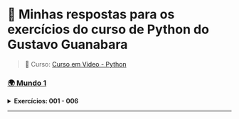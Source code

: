 # 🐍 Minhas respostas para os exercícios do curso de Python do Gustavo Guanabara

> 📘 Curso: [Curso em Vídeo - Python](https://www.cursoemvideo.com/)

### [🌍 Mundo 1](https://github.com/ThiagoHenriqueRm/Exerc-cios-de-Python-do-Guanabara-/tree/main/Mundo1)
<details>
  
  **<summary>Exercícios: 001 - 006</summary>**

  Aula 1 - 5 : Primeiros comandos em Python ( Ex: 001 - 002 )
  -
  > ### [Ex001:](https://github.com/ThiagoHenriqueRm/Exerc-cios-de-Python-do-Guanabara-/blob/main/Mundo1/Ex001.py)
  > **Enunciado do exercício :** <br>
  > Faça um programa que escrava "Olá, Mundo!" na tala.
  
  > ---

  > ### [Ex002:](https://github.com/ThiagoHenriqueRm/Exerc-cios-de-Python-do-Guanabara-/blob/main/Mundo1/Ex002.py)
  > **Enunciado do exercício :** <br>
  > Faça um programa que leia o nome de uma pessoa e mostre uma mensagem de boas-vindas.

  > ---

  <br>

  Aula 6 : Tipos Primitivos e Saída de Dados ( Ex: 003 - 004 )
  -
  > ### [Ex003:](https://github.com/ThiagoHenriqueRm/Exerc-cios-de-Python-do-Guanabara-/blob/main/Mundo1/Ex003.py)
  > **Enunciado do exercício :** <br>
  > Crie um programa que leia dois númeors e mostre a soma entre eles.

  > ---

  > ### [Ex004:](https://github.com/ThiagoHenriqueRm/Exerc-cios-de-Python-do-Guanabara-/blob/main/Mundo1/Ex004.py)
  > **Enunciado do exercício :** <br>
  > Feça um programa que leia algo pelo teclado e mostre na tela o seu tipo primitivo e todas as finformações possieis sobra ela.

  > ---

  <br>
  
  Aula 7 : Operadores Aritméticos ( Ex: 005 - 006 )
  -
  > ### [Ex005:](https://github.com/ThiagoHenriqueRm/Exerc-cios-de-Python-do-Guanabara-/blob/main/Mundo1/Ex005.py)
  > **Enunciado do exercício :** <br>
  > Faça um programa que leia um número inteiro e mostre na tela o seu sucessor e seu antecessor.

  > ---

  > ### [Ex006:](https://github.com/ThiagoHenriqueRm/Exerc-cios-de-Python-do-Guanabara-/blob/main/Mundo1/Ex006.py)
  > **Enunciado do exercício :** <br>
  > Crie um algoritmo que leia um número e mostre o seu **Dobro**, **Triplo** e a **Raiz Quadrada**.

</details>

---


  
